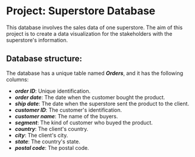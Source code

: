 # Project: Superstore Database
This database involves the sales data of one superstore. The aim of this project is to create a data visualization for the stakeholders with the superstore's information.
## Database structure:
The database has a unique table named ***Orders***, and it has the following columns:

- ***order ID***: Unique identification.
- ***order date***: The date when the customer bought the product.
- ***ship date***: The date when the superstore sent the product to the client.
- ***customer ID***: The customer's identification.
- ***customer name***: The name of the buyers.
- ***segment***: The kind of customer who buyed the product.
- ***country***: The client's country.
- ***city***: The client's city.
- ***state***: The country's state.
- ***postal code***: The postal code.

